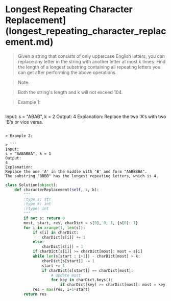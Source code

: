 # Longest Repeating Character Replacement](longest_repeating_character_replacement.md)

> Given a string that consists of only uppercase English letters, you can replace any letter in the string with another letter at most k times. Find the length of a longest substring containing all repeating letters you can get after performing the above operations.

> Note:

> Both the string's length and k will not exceed 104.

> Example 1:

> ```
Input:
s = "ABAB", k = 2
Output:
4
Explanation:
Replace the two 'A's with two 'B's or vice versa.
```

> Example 2:

> ```
Input:
s = "AABABBA", k = 1
Output:
4
Explanation:
Replace the one 'A' in the middle with 'B' and form "AABBBBA".
The substring "BBBB" has the longest repeating letters, which is 4.
```

```Python
class Solution(object):
    def characterReplacement(self, s, k):
        """
        :type s: str
        :type k: int
        :rtype: int
        """
        if not s: return 0
        most, start, res, charDict = s[0], 0, 1, {s[0]: 1}
        for i in xrange(1, len(s)):
            if s[i] in charDict:
                charDict[s[i]] += 1
            else:
                charDict[s[i]] = 1
            if charDict[s[i]] >= charDict[most]: most = s[i]
            while len(s[start : i+1]) - charDict[most] > k:
                charDict[s[start]] -= 1
                start += 1
                if charDict[s[start]] == charDict[most]:
                    # update most
                    for key in charDict.keys():
                        if charDict[key] >= charDict[most]: most = key
            res = max(res, i+1-start)
        return res
```
